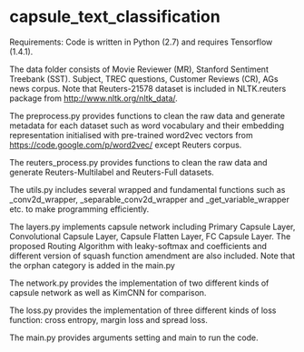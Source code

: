 # capsule_text_classification


Requirements: Code is written in Python (2.7) and requires Tensorflow (1.4.1).

The data folder consists of Movie Reviewer (MR), Stanford Sentiment Treebank (SST). Subject, TREC questions, Customer Reviews (CR), AGs news corpus. Note that Reuters-21578 dataset is included in NLTK.reuters package from http://www.nltk.org/nltk_data/.

The preprocess.py provides functions to clean the raw data and generate metadata for each dataset such as word vocabulary and their embedding representation initialised with pre-trained word2vec vectors from https://code.google.com/p/word2vec/ except Reuters corpus.

The reuters_process.py provides functions to clean the raw data and generate Reuters-Multilabel and Reuters-Full datasets.

The utils.py includes several wrapped and fundamental functions such as _conv2d_wrapper, _separable_conv2d_wrapper and _get_variable_wrapper etc. to make programming efficiently.

The layers.py implements capsule network including Primary Capsule Layer, Convolutional Capsule Layer, Capsule Flatten Layer, FC Capsule Layer. The proposed Routing Algorithm with leaky-softmax and coefficients and different version of squash function amendment are also included. Note that the orphan category is added in the main.py

The network.py provides the implementation of two different kinds of capsule network as well as KimCNN for comparison.

The loss.py provides the implementation of three different kinds of loss function: cross entropy, margin loss and spread loss.

The main.py provides arguments setting and main to run the code.
